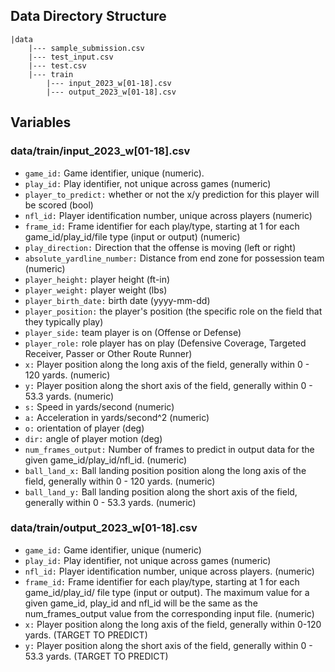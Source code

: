 ## Data Directory Structure
```
|data
    |--- sample_submission.csv
    |--- test_input.csv
    |--- test.csv
    |--- train
        |--- input_2023_w[01-18].csv
        |--- output_2023_w[01-18].csv
```
## Variables
### data/train/input_2023_w[01-18].csv
- `game_id:` Game identifier, unique (numeric). 
- `play_id:` Play identifier, not unique across games (numeric)
- `player_to_predict:` whether or not the x/y prediction for this player will be scored (bool)
- `nfl_id:` Player identification number, unique across players (numeric)
- `frame_id:` Frame identifier for each play/type, starting at 1 for each game_id/play_id/file type (input or output) (numeric)
- `play_direction:` Direction that the offense is moving (left or right)
- `absolute_yardline_number:` Distance from end zone for possession team (numeric)
- `player_height:` player height (ft-in)
- `player_weight:` player weight (lbs)
- `player_birth_date:` birth date (yyyy-mm-dd)
- `player_position:` the player's position (the specific role on the field that they typically play)
- `player_side:` team player is on (Offense or Defense)
- `player_role:` role player has on play (Defensive Coverage, Targeted Receiver, Passer or Other Route Runner)
- `x:` Player position along the long axis of the field, generally within 0 - 120 yards. (numeric)
- `y:` Player position along the short axis of the field, generally within 0 - 53.3 yards. (numeric)
- `s:` Speed in yards/second (numeric)
- `a:` Acceleration in yards/second^2 (numeric)
- `o:` orientation of player (deg)
- `dir:` angle of player motion (deg)
- `num_frames_output:` Number of frames to predict in output data for the given game_id/play_id/nfl_id. (numeric)
- `ball_land_x:` Ball landing position position along the long axis of the field, generally within 0 - 120 yards. (numeric)
- `ball_land_y:` Ball landing position along the short axis of the field, generally within 0 - 53.3 yards. (numeric)

### data/train/output_2023_w[01-18].csv
- `game_id:` Game identifier, unique (numeric)
- `play_id:` Play identifier, not unique across games (numeric)
- `nfl_id:` Player identification number, unique across players. (numeric)
- `frame_id:` Frame identifier for each play/type, starting at 1 for each game_id/play_id/ file type (input or output). The maximum value for a given game_id, play_id and nfl_id will be the same as the num_frames_output value from the corresponding input file. (numeric)
- `x:` Player position along the long axis of the field, generally within 0-120 yards. (TARGET TO PREDICT)
- `y:` Player position along the short axis of the field, generally within 0 - 53.3 yards. (TARGET TO PREDICT)